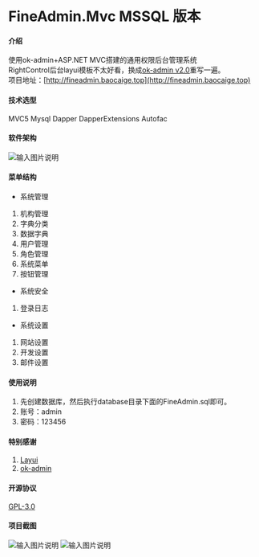 # FineAdmin.Mvc MSSQL 版本

#### 介绍
使用ok-admin+ASP.NET MVC搭建的通用权限后台管理系统<br>
RightControl后台layui模板不太好看，换成[ok-admin v2.0](https://gitee.com/bobi1234/ok-admin)重写一遍。<br>
项目地址：[http://fineadmin.baocaige.top](http://fineadmin.baocaige.top)

#### 技术选型
MVC5 Mysql Dapper DapperExtensions Autofac

#### 软件架构
![输入图片说明](https://images.gitee.com/uploads/images/2019/1205/104041_92d6d97f_1130037.jpeg "1.jpg")

#### 菜单结构

- 系统管理
1. 机构管理
2. 字典分类
3. 数据字典
4. 用户管理
5. 角色管理
6. 系统菜单
7. 按钮管理
- 系统安全
1. 登录日志
- 系统设置
1. 网站设置
2. 开发设置
3. 邮件设置

#### 使用说明

1. 先创建数据库，然后执行database目录下面的FineAdmin.sql即可。
2. 账号：admin
3. 密码：123456

#### 特别感谢

1. [Layui](https://www.layui.com)
2. [ok-admin](https://gitee.com/bobi1234/ok-admin)

#### 开源协议

[GPL-3.0](https://gitee.com/Liu_Cabbage/FineAdmin.Mvc/blob/master/LICENSE)

#### 项目截图

![输入图片说明](https://images.gitee.com/uploads/images/2019/1204/175220_f5be0b2b_1130037.jpeg "1.jpg")
![输入图片说明](https://images.gitee.com/uploads/images/2019/1216/145728_2647a47e_1130037.png "2.png")